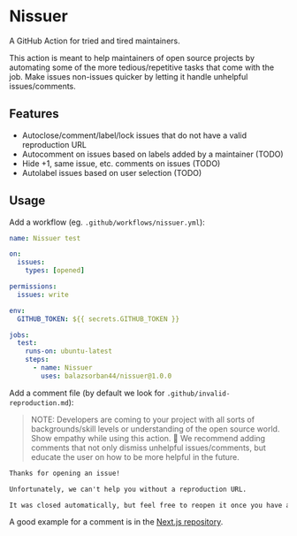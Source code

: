 # Nissuer

A GitHub Action for tried and tired maintainers.

This action is meant to help maintainers of open source projects by automating some of the more tedious/repetitive tasks that come with the job. Make issues non-issues quicker by letting it handle unhelpful issues/comments.

## Features

- Autoclose/comment/label/lock issues that do not have a valid reproduction URL
- Autocomment on issues based on labels added by a maintainer (TODO)
- Hide +1, same issue, etc. comments on issues (TODO)
- Autolabel issues based on user selection (TODO)

## Usage


Add a workflow (eg. `.github/workflows/nissuer.yml`):

```.github/workflows/nissuer.yml
name: Nissuer test

on:
  issues:
    types: [opened]

permissions:
  issues: write

env:
  GITHUB_TOKEN: ${{ secrets.GITHUB_TOKEN }}

jobs:
  test:
    runs-on: ubuntu-latest
    steps:
      - name: Nissuer
        uses: balazsorban44/nissuer@1.0.0
```

Add a comment file (by default we look for `.github/invalid-reproduction.md`):

> NOTE: Developers are coming to your project with all sorts of backgrounds/skill levels or understanding of the open source world. Show empathy while using this action. 💚 We recommend adding comments that not only dismiss unhelpful issues/comments, but educate the user on how to be more helpful in the future.

```md
Thanks for opening an issue!

Unfortunately, we can't help you without a reproduction URL.

It was closed automatically, but feel free to reopen it once you have a reproduction URL.
```

A good example for a comment is in the [Next.js repository](https://github.com/vercel/next.js/blob/canary/.github/actions/issue-validator/repro-link/invalid-link.md).
